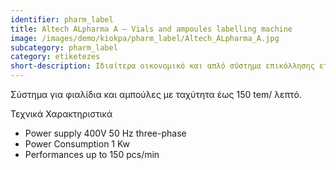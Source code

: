 ```yaml
---
identifier: pharm_label
title: Altech ALpharma A – Vials and ampoules labelling machine
image: /images/demo/kiokpa/pharm_label/Altech_ALpharma_A.jpg
subcategory: pharm_label
category: etiketezes
short-description: Ιδιαίτερα οικονομικό και απλό σύστημα επικόλλησης ετικέτας με ιμάντα για επίπεδη επικόλληση.
---
```





 Σύστημα για φιαλίδια και αμπούλες με ταχύτητα έως 150 tem/ λεπτό.


Τεχνικά Χαρακτηριστικά

* Power supply    400V 50 Hz three-phase
* Power Consumption   1 Kw
* Performances    up to  150 pcs/min